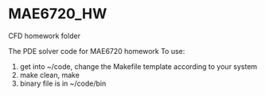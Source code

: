 # MAE6720_HW
CFD homework folder

The PDE solver code for MAE6720 homework
To use: 
1. get into ~/code, change the Makefile template according to your system
2. make clean, make
3. binary file is in ~/code/bin 